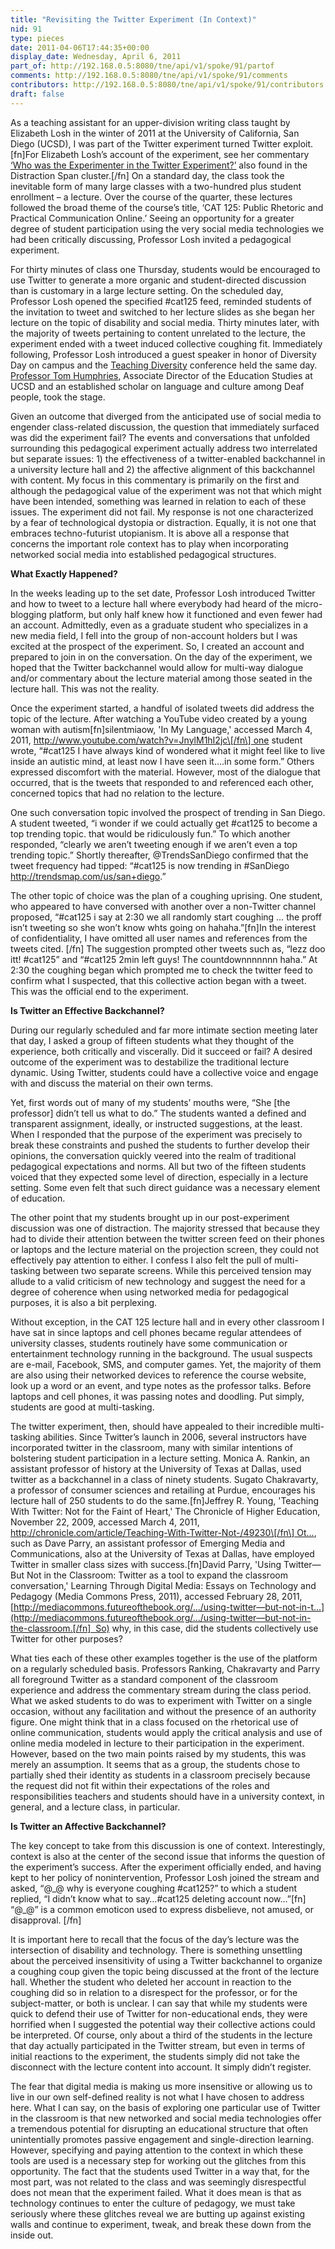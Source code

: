 ```yaml
---
title: "Revisiting the Twitter Experiment (In Context)"
nid: 91
type: pieces
date: 2011-04-06T17:44:35+00:00
display_date: Wednesday, April 6, 2011
part_of: http://192.168.0.5:8080/tne/api/v1/spoke/91/partof
comments: http://192.168.0.5:8080/tne/api/v1/spoke/91/comments
contributors: http://192.168.0.5:8080/tne/api/v1/spoke/91/contributors
draft: false
---
```


 As a teaching assistant for an upper-division writing class taught by Elizabeth Losh in the winter of 2011 at the University of California, San Diego (<span class="caps">UCSD</span>), I was part of the Twitter experiment turned Twitter exploit.\[fn\]For Elizabeth Losh’s account of the experiment, see her commentary [‘Who was the Experimenter in the Twitter Experiment?’](http://mediacommons.futureofthebook.org/tne/pieces/who-was-experimenter-twitter-experiment) also found in the Distraction Span cluster.\[/fn\] On a standard day, the class took the inevitable form of many large classes with a two-hundred plus student enrollment – a lecture. Over the course of the quarter, these lectures followed the broad theme of the course’s title, ‘<span class="caps">CAT</span> 125: Public Rhetoric and Practical Communication Online.’ Seeing an opportunity for a greater degree of student participation using the very social media technologies we had been critically discussing, Professor Losh invited a pedagogical experiment.

 For thirty minutes of class one Thursday, students would be encouraged to use Twitter to generate a more organic and student-directed discussion than is customary in a large lecture setting. On the scheduled day, Professor Losh opened the specified #cat125 feed, reminded students of the invitation to tweet and switched to her lecture slides as she began her lecture on the topic of disability and social media. Thirty minutes later, with the majority of tweets pertaining to content unrelated to the lecture, the experiment ended with a tweet induced collective coughing fit. Immediately following, Professor Losh introduced a guest speaker in honor of Diversity Day on campus and the [Teaching Diversity](http://muir.ucsd.edu/diversity-matters/diversity-conference.shtml) conference held the same day. [Professor Tom Humphries](http://communication.ucsd.edu/PeoplePages/TomHumphries.html), Associate Director of the Education Studies at <span class="caps">UCSD</span> and an established scholar on language and culture among Deaf people, took the stage.

 Given an outcome that diverged from the anticipated use of social media to engender class-related discussion, the question that immediately surfaced was did the experiment fail? The events and conversations that unfolded surrounding this pedagogical experiment actually address two interrelated but separate issues: 1) the effectiveness of a twitter-enabled backchannel in a university lecture hall and 2) the affective alignment of this backchannel with content. My focus in this commentary is primarily on the first and although the pedagogical value of the experiment was not that which might have been intended, something was learned in relation to each of these issues. The experiment did not fail. My response is not one characterized by a fear of technological dystopia or distraction. Equally, it is not one that embraces techno-futurist utopianism. It is above all a response that concerns the important role context has to play when incorporating networked social media into established pedagogical structures.

**What Exactly Happened?**

 In the weeks leading up to the set date, Professor Losh introduced Twitter and how to tweet to a lecture hall where everybody had heard of the micro-blogging platform, but only half knew how it functioned and even fewer had an account. Admittedly, even as a graduate student who specializes in a new media field, I fell into the group of non-account holders but I was excited at the prospect of the experiment. So, I created an account and prepared to join in on the conversation. On the day of the experiment, we hoped that the Twitter backchannel would allow for multi-way dialogue and/or commentary about the lecture material among those seated in the lecture hall. This was not the reality.

 Once the experiment started, a handful of isolated tweets did address the topic of the lecture. After watching a YouTube video created by a young woman with autism\[fn\]silentmiaow, 'In My Language,' accessed March 4, 2011, [http://www.youtube.com/watch?v=JnylM1hI2jc\[/fn\] one](http://www.youtube.com/watch?v=JnylM1hI2jc[/fn] one) student wrote, “#cat125 I have always kind of wondered what it might feel like to live inside an autistic mind, at least now I have seen it….in some form.” Others expressed discomfort with the material. However, most of the dialogue that occurred, that is the tweets that responded to and referenced each other, concerned topics that had no relation to the lecture.

 One such conversation topic involved the prospect of trending in San Diego. A student tweeted, “i wonder if we could actually get #cat125 to become a top trending topic. that would be ridiculously fun.” To which another responded, “clearly we aren’t tweeting enough if we aren’t even a top trending topic.” Shortly thereafter, @TrendsSanDiego confirmed that the tweet frequency had tipped: “#cat125 is now trending in #SanDiego <http://trendsmap.com/us/san+diego>.”

 The other topic of choice was the plan of a coughing uprising. One student, who appeared to have conversed with another over a non-Twitter channel proposed, “#cat125 i say at 2:30 we all randomly start coughing … the proff isn’t tweeting so she won’t know whts going on hahaha.”\[fn\]In the interest of confidentiality, I have omitted all user names and references from the tweets cited. \[/fn\] The suggestion prompted other tweets such as, “lezz doo itt! #cat125” and “#cat125 2min left guys! The countdownnnnnnn haha.” At 2:30 the coughing began which prompted me to check the twitter feed to confirm what I suspected, that this collective action began with a tweet. This was the official end to the experiment.

**Is Twitter an Effective Backchannel?**

 During our regularly scheduled and far more intimate section meeting later that day, I asked a group of fifteen students what they thought of the experience, both critically and viscerally. Did it succeed or fail? A desired outcome of the experiment was to destabilize the traditional lecture dynamic. Using Twitter, students could have a collective voice and engage with and discuss the material on their own terms.

 Yet, first words out of many of my students’ mouths were, “She \[the professor\] didn’t tell us what to do.” The students wanted a defined and transparent assignment, ideally, or instructed suggestions, at the least. When I responded that the purpose of the experiment was precisely to break these constraints and pushed the students to further develop their opinions, the conversation quickly veered into the realm of traditional pedagogical expectations and norms. All but two of the fifteen students voiced that they expected some level of direction, especially in a lecture setting. Some even felt that such direct guidance was a necessary element of education.

 The other point that my students brought up in our post-experiment discussion was one of distraction. The majority stressed that because they had to divide their attention between the twitter screen feed on their phones or laptops and the lecture material on the projection screen, they could not effectively pay attention to either. I confess I also felt the pull of multi-tasking between two separate screens. While this perceived tension may allude to a valid criticism of new technology and suggest the need for a degree of coherence when using networked media for pedagogical purposes, it is also a bit perplexing.

 Without exception, in the <span class="caps">CAT</span> 125 lecture hall and in every other classroom I have sat in since laptops and cell phones became regular attendees of university classes, students routinely have some communication or entertainment technology running in the background. The usual suspects are e-mail, Facebook, <span class="caps">SMS</span>, and computer games. Yet, the majority of them are also using their networked devices to reference the course website, look up a word or an event, and type notes as the professor talks. Before laptops and cell phones, it was passing notes and doodling. Put simply, students are good at multi-tasking.

 The twitter experiment, then, should have appealed to their incredible multi-tasking abilities. Since Twitter’s launch in 2006, several instructors have incorporated twitter in the classroom, many with similar intentions of bolstering student participation in a lecture setting. Monica A. Rankin, an assistant professor of history at the University of Texas at Dallas, used twitter as a backchannel in a class of ninety students. Sugato Chakravarty, a professor of consumer sciences and retailing at Purdue, encourages his lecture hall of 250 students to do the same.\[fn\]Jeffrey R. Young, 'Teaching With Twitter: Not for the Faint of Heart,' The Chronicle of Higher Education, November 22, 2009, accessed March 4, 2011, [http://chronicle.com/article/Teaching-With-Twitter-Not-/49230\[/fn\] Ot...](http://chronicle.com/article/Teaching-With-Twitter-Not-/49230[/fn]  Others), such as Dave Parry, an assistant professor of Emerging Media and Communications, also at the University of Texas at Dallas, have employed Twitter in smaller class sizes with success.\[fn\]David Parry, 'Using Twitter—But Not in the Classroom: Twitter as a tool to expand the classroom conversation,' Learning Through Digital Media: Essays on Technology and Pedagogy (Media Commons Press, 2011), accessed February 28, 2011, [http://mediacommons.futureofthebook.org/…/using-twitter—but-not-in-t...](http://mediacommons.futureofthebook.org/…/using-twitter—but-not-in-the-classroom.[/fn]  So) why, in this case, did the students collectively use Twitter for other purposes?

 What ties each of these other examples together is the use of the platform on a regularly scheduled basis. Professors Ranking, Chakravarty and Parry all foreground Twitter as a standard component of the classroom experience and address the commentary stream during the class period. What we asked students to do was to experiment with Twitter on a single occasion, without any facilitation and without the presence of an authority figure. One might think that in a class focused on the rhetorical use of online communication, students would apply the critical analysis and use of online media modeled in lecture to their participation in the experiment. However, based on the two main points raised by my students, this was merely an assumption. It seems that as a group, the students chose to partially shed their identity as students in a classroom precisely because the request did not fit within their expectations of the roles and responsibilities teachers and students should have in a university context, in general, and a lecture class, in particular.

**Is Twitter an Affective Backchannel?**

 The key concept to take from this discussion is one of context. Interestingly, context is also at the center of the second issue that informs the question of the experiment’s success. After the experiment officially ended, and having kept to her policy of nonintervention, Professor Losh joined the stream and asked, “@\_@ why is everyone coughing #cat125?” to which a student replied, “I didn’t know what to say…#cat125 deleting account now…”\[fn\] “@\_@” is a common emoticon used to express disbelieve, not amused, or disapproval. \[/fn\]

 It is important here to recall that the focus of the day’s lecture was the intersection of disability and technology. There is something unsettling about the perceived insensitivity of using a Twitter backchannel to organize a coughing coup given the topic being discussed at the front of the lecture hall. Whether the student who deleted her account in reaction to the coughing did so in relation to a disrespect for the professor, or for the subject-matter, or both is unclear. I can say that while my students were quick to defend their use of Twitter for non-educational ends, they were horrified when I suggested the potential way their collective actions could be interpreted. Of course, only about a third of the students in the lecture that day actually participated in the Twitter stream, but even in terms of initial reactions to the experiment, the students simply did not take the disconnect with the lecture content into account. It simply didn’t register.

 The fear that digital media is making us more insensitive or allowing us to live in our own self-defined reality is not what I have chosen to address here. What I can say, on the basis of exploring one particular use of Twitter in the classroom is that new networked and social media technologies offer a tremendous potential for disrupting an educational structure that often unintentially promotes passive engagement and single-direction learning. However, specifying and paying attention to the context in which these tools are used is a necessary step for working out the glitches from this opportunity. The fact that the students used Twitter in a way that, for the most part, was not related to the class and was seemingly disrespectful does not mean that the experiment failed. What it does mean is that as technology continues to enter the culture of pedagogy, we must take seriously where these glitches reveal we are butting up against existing walls and continue to experiment, tweak, and break these down from the inside out.
